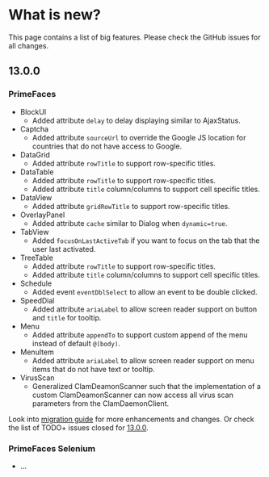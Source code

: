 # What is new?

This page contains a list of big features. Please check the GitHub issues for all changes.

## 13.0.0

### PrimeFaces

* BlockUI
    * Added attribute `delay` to delay displaying similar to AjaxStatus.
* Captcha
    * Added attribute `sourceUrl` to override the Google JS location for countries that do not have access to Google.
* DataGrid
    * Added attribute `rowTitle` to support row-specific titles.
* DataTable
    * Added attribute `rowTitle` to support row-specific titles.
    * Added attribute `title` column/columns to support cell specific titles.
* DataView
    * Added attribute `gridRowTitle` to support row-specific titles.
* OverlayPanel
    * Added attribute `cache` similar to Dialog when `dynamic=true`.
* TabView
    * Added `focusOnLastActiveTab` if you want to focus on the tab that the user last activated.
* TreeTable
    * Added attribute `rowTitle` to support row-specific titles.
    * Added attribute `title` column/columns to support cell specific titles.
* Schedule
    * Added event `eventDblSelect` to allow an event to be double clicked.
* SpeedDial
    * Added attribute `ariaLabel` to allow screen reader support on button and `title` for tooltip.
* Menu
    * Added attribute `appendTo` to support custom append of the menu instead of default `@(body)`.
* MenuItem
    * Added attribute `ariaLabel` to allow screen reader support on menu items that do not have text or tooltip.
* VirusScan
    * Generalized ClamDeamonScanner such that the implementation of a custom ClamDeamonScanner can now access all virus scan parameters from the ClamDaemonClient.


Look into [migration guide](https://primefaces.github.io/primefaces/13_0_0/#/../migrationguide/13_0_0) for more enhancements and changes.
Or check the list of TODO+ issues closed for
[13.0.0](https://github.com/primefaces/primefaces/issues?q=is%3Aclosed+milestone%3A13.0.0).

### PrimeFaces Selenium 

* ...
